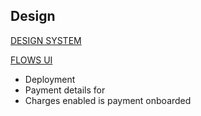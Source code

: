 ## Design

[DESIGN SYSTEM](https://www.figma.com/file/5S1s1jqv8RMBssVZL0fdQM/%F0%9F%94%AE-Design-system)

[FLOWS UI](https://www.figma.com/file/4pimmLdldx8XvfloKFdqzO/%F0%9F%93%B1-Mobile-app-UI)

- Deployment
- Payment details for  
- Charges enabled is payment onboarded